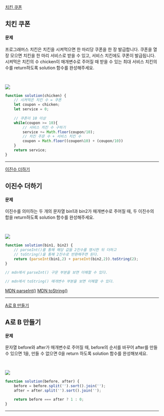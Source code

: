 [치킨 쿠폰](https://school.programmers.co.kr/learn/courses/30/lessons/120884)
## 치킨 쿠폰
#### 문제
프로그래머스 치킨은 치킨을 시켜먹으면 한 마리당 쿠폰을 한 장 발급합니다. 쿠폰을 열 장 모으면 치킨을 한 마리 서비스로 받을 수 있고, 서비스 치킨에도 쿠폰이 발급됩니다. 시켜먹은 치킨의 수 chicken이 매개변수로 주어질 때 받을 수 있는 최대 서비스 치킨의 수를 return하도록 solution 함수를 완성해주세요.

<br/>

![](https://velog.velcdn.com/images/jkang4531/post/0e978cc2-06a3-4ed3-82b6-f4eb4526c523/image.png)

```javascript
function solution(chicken) {
    // 시켜먹은 치킨 수 = 쿠폰
    let coupon = chicken;
    let service = 0;
    
    // 쿠폰이 10 이상
    while(coupon >= 10){
        // 서비스 치킨 수 구하기
        service += Math.floor(coupon/10);
        // 치킨 주문 수 + 서비스 치킨 수 
        coupon = Math.floor((coupon%10) + (coupon/10))
    }
    return service;
}
```
---
[이진수 더하기](https://school.programmers.co.kr/learn/courses/30/lessons/120885)
## 이진수 더하기
#### 문제
이진수를 의미하는 두 개의 문자열 bin1과 bin2가 매개변수로 주어질 때, 두 이진수의 합을 return하도록 solution 함수를 완성해주세요.

<br/>

![](https://velog.velcdn.com/images/jkang4531/post/cd674eaa-e375-4c30-9517-ba5782c78c43/image.png)

```javascript
function solution(bin1, bin2) {
    // parseInt()를 통해 해당 값을 2진수를 명시한 뒤 더하고
    // toString()을 통해 2진수로 반환해주면 된다.
    return (parseInt(bin1,2) + parseInt(bin2,2)).toString(2);
}

// mdn에서 parseInt() 구문 부분을 보면 이해할 수 있다.

// mdn에서 toString() 매개변수 부분을 보면 이해할 수 있다.
```
[MDN parseInt()](https://developer.mozilla.org/ko/docs/Web/JavaScript/Reference/Global_Objects/parseInt#%EA%B5%AC%EB%AC%B8)
[MDN toString()](https://developer.mozilla.org/ko/docs/Web/JavaScript/Reference/Global_Objects/Object/toString#%EB%A7%A4%EA%B0%9C%EB%B3%80%EC%88%98)

---
[A로 B 만들기](https://school.programmers.co.kr/learn/courses/30/lessons/120886)
## A로 B 만들기
#### 문제
문자열 before와 after가 매개변수로 주어질 때, before의 순서를 바꾸어 after를 만들 수 있으면 1을, 만들 수 없으면 0을 return 하도록 solution 함수를 완성해보세요.

<br/>

![](https://velog.velcdn.com/images/jkang4531/post/75408bf1-7608-4df3-997a-019621ba5600/image.png)
```javascript
function solution(before, after) {
    before = before.split('').sort().join('');
    after = after.split('').sort().join('');

    return before === after ? 1 : 0;
}
```
---
